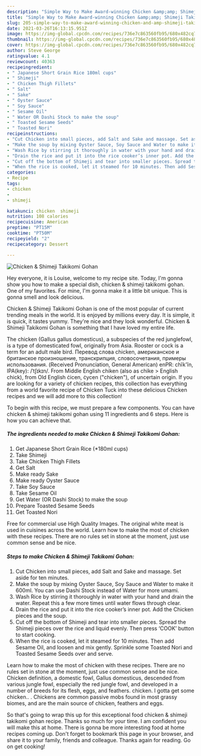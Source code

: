 ```yaml
---
description: "Simple Way to Make Award-winning Chicken &amp;amp; Shimeji Takikomi Gohan"
title: "Simple Way to Make Award-winning Chicken &amp;amp; Shimeji Takikomi Gohan"
slug: 205-simple-way-to-make-award-winning-chicken-and-amp-shimeji-takikomi-gohan
date: 2021-03-26T16:13:15.951Z
image: https://img-global.cpcdn.com/recipes/736e7c863560fb95/680x482cq70/chicken-shimeji-takikomi-gohan-recipe-main-photo.jpg
thumbnail: https://img-global.cpcdn.com/recipes/736e7c863560fb95/680x482cq70/chicken-shimeji-takikomi-gohan-recipe-main-photo.jpg
cover: https://img-global.cpcdn.com/recipes/736e7c863560fb95/680x482cq70/chicken-shimeji-takikomi-gohan-recipe-main-photo.jpg
author: Steve George
ratingvalue: 4.1
reviewcount: 40363
recipeingredient:
- " Japanese Short Grain Rice 180ml cups"
- " Shimeji"
- " Chicken Thigh Fillets"
- " Salt"
- " Sake"
- " Oyster Sauce"
- " Soy Sauce"
- " Sesame Oil"
- " Water OR Dashi Stock to make the soup"
- " Toasted Sesame Seeds"
- " Toasted Nori"
recipeinstructions:
- "Cut Chicken into small pieces, add Salt and Sake and massage. Set aside for ten minutes."
- "Make the soup by mixing Oyster Sauce, Soy Sauce and Water to make it 600ml. You can use Dashi Stock instead of Water for more umami."
- "Wash Rice by stirring it thoroughly in water with your hand and drain the water. Repeat this a few more times until water flows through clear."
- "Drain the rice and put it into the rice cooker’s inner pot. Add the Chicken pieces and the soup."
- "Cut off the bottom of Shimeji and tear into smaller pieces. Spread the Shimeji pieces over the rice and liquid evenly. Then press ‘COOK’ button to start cooking."
- "When the rice is cooked, let it steamed for 10 minutes. Then add Sesame Oil, and loosen and mix gently. Sprinkle some Toasted Nori and Toasted Sesame Seeds over and serve."
categories:
- Recipe
tags:
- chicken
- 
- shimeji

katakunci: chicken  shimeji 
nutrition: 108 calories
recipecuisine: American
preptime: "PT15M"
cooktime: "PT50M"
recipeyield: "2"
recipecategory: Dessert

---
```



![Chicken &amp; Shimeji Takikomi Gohan](https://img-global.cpcdn.com/recipes/736e7c863560fb95/680x482cq70/chicken-shimeji-takikomi-gohan-recipe-main-photo.jpg)

Hey everyone, it is Louise, welcome to my recipe site. Today, I'm gonna show you how to make a special dish, chicken &amp; shimeji takikomi gohan. One of my favorites. For mine, I'm gonna make it a little bit unique. This is gonna smell and look delicious.

Chicken &amp; Shimeji Takikomi Gohan is one of the most popular of current trending meals in the world. It is enjoyed by millions every day. It is simple, it is quick, it tastes yummy. They're nice and they look wonderful. Chicken &amp; Shimeji Takikomi Gohan is something that I have loved my entire life.

The chicken (Gallus gallus domesticus), a subspecies of the red junglefowl, is a type of domesticated fowl, originally from Asia. Rooster or cock is a term for an adult male bird. Перевод слова chicken, американское и британское произношение, транскрипция, словосочетания, примеры использования. (Received Pronunciation, General American) enPR: chĭk&#39;ĭn, IPA(key): /ˈtʃɪkɪn/. From Middle English chiken (also as chike &gt; English chick), from Old English ċicen, ċycen (&#34;chicken&#34;), of uncertain origin. If you are looking for a variety of chicken recipes, this collection has everything from a world favorite recipe of Chicken Tuck into these delicious Chicken recipes and we will add more to this collection!


To begin with this recipe, we must prepare a few components. You can have chicken &amp; shimeji takikomi gohan using 11 ingredients and 6 steps. Here is how you can achieve that.

<!--inarticleads1-->

##### The ingredients needed to make Chicken &amp; Shimeji Takikomi Gohan:

1. Get  Japanese Short Grain Rice (*180ml cups)
1. Take  Shimeji
1. Take  Chicken Thigh Fillets
1. Get  Salt
1. Make ready  Sake
1. Make ready  Oyster Sauce
1. Take  Soy Sauce
1. Take  Sesame Oil
1. Get  Water (OR Dashi Stock) to make the soup
1. Prepare  Toasted Sesame Seeds
1. Get  Toasted Nori


Free for commercial use High Quality Images. The original white meat is used in cuisines across the world. Learn how to make the most of chicken with these recipes. There are no rules set in stone at the moment, just use common sense and be nice. 

<!--inarticleads2-->

##### Steps to make Chicken &amp; Shimeji Takikomi Gohan:

1. Cut Chicken into small pieces, add Salt and Sake and massage. Set aside for ten minutes.
1. Make the soup by mixing Oyster Sauce, Soy Sauce and Water to make it 600ml. You can use Dashi Stock instead of Water for more umami.
1. Wash Rice by stirring it thoroughly in water with your hand and drain the water. Repeat this a few more times until water flows through clear.
1. Drain the rice and put it into the rice cooker’s inner pot. Add the Chicken pieces and the soup.
1. Cut off the bottom of Shimeji and tear into smaller pieces. Spread the Shimeji pieces over the rice and liquid evenly. Then press ‘COOK’ button to start cooking.
1. When the rice is cooked, let it steamed for 10 minutes. Then add Sesame Oil, and loosen and mix gently. Sprinkle some Toasted Nori and Toasted Sesame Seeds over and serve.


Learn how to make the most of chicken with these recipes. There are no rules set in stone at the moment, just use common sense and be nice. Chicken definition, a domestic fowl, Gallus domesticus, descended from various jungle fowl, especially the red jungle fowl, and developed in a number of breeds for its flesh, eggs, and feathers. chicken. I gotta get some chicken.. . Chickens are common passive mobs found in most grassy biomes, and are the main source of chicken, feathers and eggs. 

So that's going to wrap this up for this exceptional food chicken &amp; shimeji takikomi gohan recipe. Thanks so much for your time. I am confident you will make this at home. There is gonna be more interesting food at home recipes coming up. Don't forget to bookmark this page in your browser, and share it to your family, friends and colleague. Thanks again for reading. Go on get cooking!
